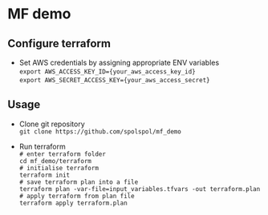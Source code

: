 # MF demo

## Configure terraform

* Set AWS credentials by assigning appropriate ENV variables \
`export AWS_ACCESS_KEY_ID={your_aws_access_key_id}` \
`export AWS_SECRET_ACCESS_KEY={your_aws_access_secret}`

## Usage

* Clone git repository \
```git clone https://github.com/spolspol/mf_demo```

* Run terraform \
`# enter terraform folder` \
`cd mf_demo/terraform` \
`# initialise terraform` \
`terraform init` \
`# save terraform plan into a file` \
`terraform plan -var-file=input_variables.tfvars -out terraform.plan` \
`# apply terraform from plan file` \
`terraform apply terraform.plan`
